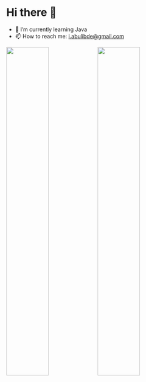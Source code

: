 # Hi there 👋

- 🌱 I’m currently learning Java
- 📫 How to reach me: i.abulibde@gmail.com

<img align="left" width="47%" src="https://github-readme-stats.vercel.app/api?username=Abulibde&show_icons=true&theme=bg_color=00000000" />
<img align="left" width="47%" src="https://github-readme-stats.vercel.app/api/top-langs/?username=Abulibde&layout=compact" />
     



<!--
**Abulibde/Abulibde** is a ✨ _special_ ✨ repository because its `README.md` (this file) appears on your GitHub profile.

Here are some ideas to get you started:

- 🔭 I’m currently working on ...
- 🌱 I’m currently learning ...
- 👯 I’m looking to collaborate on ...
- 🤔 I’m looking for help with ...
- 💬 Ask me about ...
- 📫 How to reach me: ...
- 😄 Pronouns: ...
- ⚡ Fun fact: ...
![Anurag's GitHub stats](https://github-readme-stats.vercel.app/api?username=anuraghazra&show_icons=true&bg_color=00000000)
![Anurag's GitHub stats](https://github-readme-stats.vercel.app/api?Abulibde=anuraghazra&show_icons=true&theme=radical)
[![Top Langs](https://github-readme-stats.vercel.app/api/top-langs/?username=Abulibde&hide_progress=true)](https://github.com/anuraghazra/github-readme-stats)
-->
